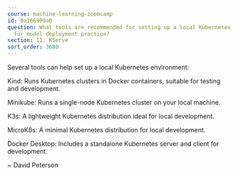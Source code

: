 ```yaml
---
course: machine-learning-zoomcamp
id: 0a166909a0
question: What tools are recommended for setting up a local Kubernetes environment
  for model deployment practice?
section: 11. KServe
sort_order: 3680
---
```


Several tools can help set up a local Kubernetes environment:

Kind: Runs Kubernetes clusters in Docker containers, suitable for testing and development.

Minikube: Runs a single-node Kubernetes cluster on your local machine.

K3s: A lightweight Kubernetes distribution ideal for local development.

MicroK8s: A minimal Kubernetes distribution for local development.

Docker Desktop: Includes a standalone Kubernetes server and client for development.

~ David Peterson

